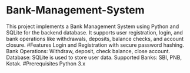# Bank-Management-System
This project implements a Bank Management System using Python and SQLite for the backend database. It supports user registration, login, and bank operations like withdrawals, deposits, balance checks, and account closure.
#Features
Login and Registration with secure password hashing.
Bank Operations: Withdraw, deposit, check balance, close account.
Database: SQLite is used to store user data.
Supported Banks: SBI, PNB, Kotak.
#Prerequisites
Python 3.x
